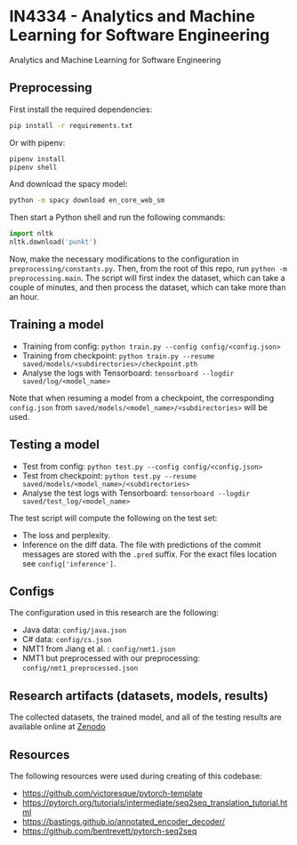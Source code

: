 # IN4334 - Analytics and Machine Learning for Software Engineering
Analytics and Machine Learning for Software Engineering

## Preprocessing
First install the required dependencies:

```bash
pip install -r requirements.txt
```

Or with pipenv:

```bash
pipenv install
pipenv shell
```

And download the spacy model:
```bash
python -m spacy download en_core_web_sm
```

Then start a Python shell and run the following commands:
```python
import nltk
nltk.download('punkt')
```

Now, make the necessary modifications to the configuration in `preprocessing/constants.py`. Then, from the root of this repo, run `python -m preprocessing.main`. The script will first index the dataset, which can take a couple of minutes, and then process the dataset, which can take more than an hour.

## Training a model
* Training from config: `python train.py --config config/<config.json>`
* Training from checkpoint: `python train.py --resume saved/models/<subdirectories>/checkpoint.pth`
* Analyse the logs with Tensorboard: `tensorboard --logdir saved/log/<model_name>`

Note that when resuming a model from a checkpoint, the corresponding `config.json` from `saved/models/<model_name>/<subdirectories>` will be used. 
  

## Testing a model
* Test from config: `python test.py --config config/<config.json>`
* Test from checkpoint: `python test.py --resume saved/models/<model_name>/<subdirectories>`
* Analyse the test logs with Tensorboard: `tensorboard --logdir saved/test_log/<model_name>`

The test script will compute the following on the test set: 
* The loss and perplexity.
* Inference on the diff data. The file with predictions of the commit messages are stored with the `.pred` suffix. 
For the exact files location see `config['inference']`.

## Configs
The configuration used in this research are the following:
* Java data: `config/java.json`
* C# data: `config/cs.json`
* NMT1 from Jiang et al. : `config/nmt1.json`
* NMT1 but preprocessed with our preprocessing: `config/nmt1_preprocessed.json`

## Research artifacts (datasets, models, results)
The collected datasets, the trained model, and all of the testing results are available online at [Zenodo]()

## Resources
The following resources were used during creating of this codebase:
* https://github.com/victoresque/pytorch-template
* https://pytorch.org/tutorials/intermediate/seq2seq_translation_tutorial.html
* https://bastings.github.io/annotated_encoder_decoder/
* https://github.com/bentrevett/pytorch-seq2seq

